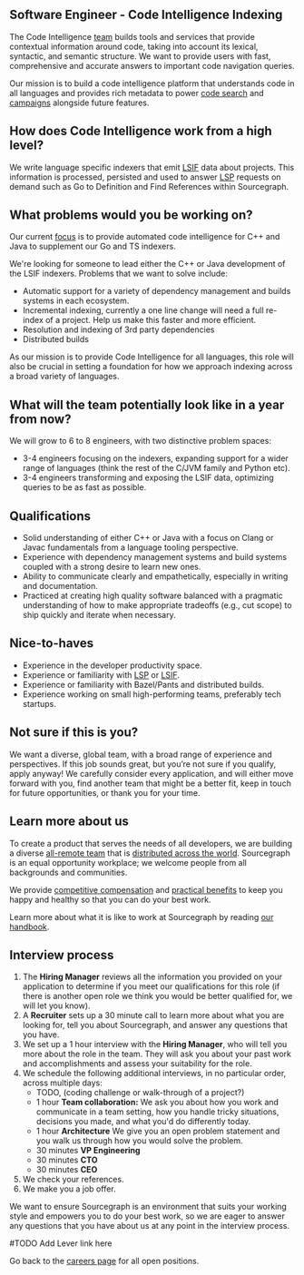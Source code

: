 ## Software Engineer - Code Intelligence Indexing

The Code Intelligence [team](../code-intelligence/index.md) builds tools and services that provide contextual information around code, taking into account its lexical, syntactic, and semantic structure.  We want to provide users with fast, comprehensive and accurate answers to important code navigation queries.  

Our mission is to build a code intelligence platform that understands code in all languages and provides rich metadata to power [code search](https://docs.sourcegraph.com/code_search) and  [campaigns](https://docs.sourcegraph.com/campaigns) alongside future features.



## How does Code Intelligence work from a high level?

We write language specific indexers that emit [LSIF](https://lsif.dev/) data about projects.  This information is processed, persisted and used to answer [LSP](https://microsoft.github.io/language-server-protocol/) requests on demand such as Go to Definition and Find References within Sourcegraph.

## What problems would you be working on?

Our current [focus](../code-intelligence/goals.md) is to provide automated code intelligence for C++ and Java to supplement our Go and TS indexers.  

We're looking for someone to lead either the C++ or Java development of the LSIF indexers. Problems that we want to solve include:

* Automatic support for a variety of dependency management and builds systems in each ecosystem.
* Incremental indexing, currently a one line change will need a full re-index of a project.  Help us make this faster and more efficient.
* Resolution and indexing of 3rd party dependencies
* Distributed builds



As our mission is to provide Code Intelligence for all languages, this role will also be crucial in setting a foundation for how we approach indexing across a broad variety of languages.



## What will the team potentially look like in a year from now?

We will grow to 6 to 8 engineers, with two distinctive problem spaces:

* 3-4 engineers focusing on the indexers, expanding support for a wider range of languages (think the rest of the C/JVM family and Python etc).
* 3-4 engineers transforming and exposing the LSIF data, optimizing queries to be as fast as possible.



## Qualifications

* Solid understanding of either C++ or Java with a focus on Clang or Javac fundamentals from a language tooling perspective.
* Experience with dependency management systems and build systems coupled with a strong desire to learn new ones.
* Ability to communicate clearly and empathetically, especially in writing and documentation.
* Practiced at creating high quality software balanced with a pragmatic understanding of how to make appropriate tradeoffs (e.g., cut scope) to ship quickly and iterate when necessary.

## Nice-to-haves

* Experience in the developer productivity space.
* Experience or familiarity with [LSP](https://microsoft.github.io/language-server-protocol/) or [LSIF](https://lsif.dev/).
* Experience or familiarity with Bazel/Pants and distributed builds.
* Experience working on small high-performing teams, preferably tech startups.

## Not sure if this is you?

We want a diverse, global team, with a broad range of experience and perspectives. If this job sounds great, but you’re not sure if you qualify, apply anyway! We carefully consider every application, and will either move forward with you, find another team that might be a better fit, keep in touch for future opportunities, or thank you for your time.

## Learn more about us

To create a product that serves the needs of all developers, we are building a diverse [all-remote team](https://about.sourcegraph.com/company/remote) that is [distributed across the world](https://about.sourcegraph.com/company/team). Sourcegraph is an equal opportunity workplace; we welcome people from all backgrounds and communities.

We provide [competitive compensation](https://about.sourcegraph.com/handbook/people-ops/compensation) and [practical benefits](https://about.sourcegraph.com/handbook/people-ops/benefits-and-perks) to keep you happy and healthy so that you can do your best work.

Learn more about what it is like to work at Sourcegraph by reading [our handbook](https://about.sourcegraph.com/handbook).

## Interview process

1. The **Hiring Manager** reviews all the information you provided on your application to determine if you meet our qualifications for this role (if there is another open role we think you would be better qualified for, we will let you know).
2. A **Recruiter** sets up a 30 minute call to learn more about what you are looking for, tell you about Sourcegraph, and answer any questions that you have.
3. We set up a 1 hour interview with the **Hiring Manager**, who will tell you more about the role in the team. They will ask you about your past work and accomplishments and assess your suitability for the role.
4. We schedule the following additional interviews, in no particular order, across multiple days: 
   - TODO, (coding challenge or walk-through of a project?)
   - 1 hour **Team collaboration:** We ask you about how you work and communicate in a team setting, how you handle tricky situations, decisions you made, and what you'd do differently today.
   - 1 hour **Architecture** We give you an open problem statement and you walk us through how you would solve the problem.
   - 30 minutes **VP Engineering**
   - 30 minutes **CTO**
   - 30 minutes **CEO**
5. We check your references.
6. We make you a job offer.

We want to ensure Sourcegraph is an environment that suits your working style and empowers you to do your best work, so we are eager to answer any questions that you have about us at any point in the interview process.

#TODO Add Lever link here

Go back to the [careers page](https://about.sourcegraph.com/company/careers) for all open positions.
